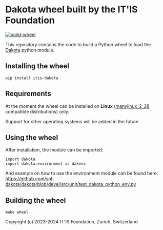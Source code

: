 Dakota wheel built by the IT'IS Foundation
==========================================

[![build-wheel](https://github.com/ITISFoundation/itis-dakota/actions/workflows/build-wheels.yml/badge.svg)](https://github.com/ITISFoundation/itis-dakota/actions/workflows/build-wheels.yml)

This repository contains the code to build a Python wheel
to load the [Dakota](https://github.com/snl-dakota/dakota) 
python module.


Installing the wheel
----------------------

```
pip install itis-dakota
```

Requirements
------------

At the moment the wheel can be installed on **Linux** ([manylinux_2_28](https://github.com/pypa/manylinux) compatible distributions) only.

Support for other operating systems will be added in the future.

Using the wheel
------------------

After installation, the module can be imported:
```
import dakota
import dakota.environment as dakenv
```

And example on how to use the environment module can be found here:
https://github.com/snl-dakota/dakota/blob/devel/src/unit/test_dakota_python_env.py

Building the wheel
------------------

```
make wheel
```

Copyright (c) 2023-2024 IT'IS Foundation, Zurich, Switzerland
